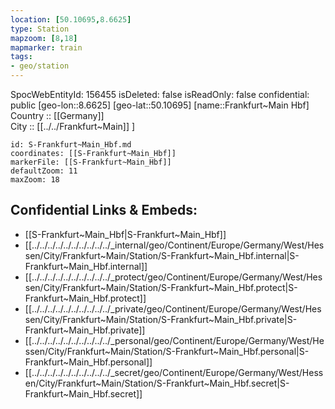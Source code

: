 ```yaml
---
location: [50.10695,8.6625] 
type: Station 
mapzoom: [8,18] 
mapmarker: train 
tags:
- geo/station
---
```

SpocWebEntityId: 156455
isDeleted: false
isReadOnly: false
confidential: public
[geo-lon::8.6625] 
[geo-lat::50.10695] 
[name::Frankfurt~Main Hbf] 
Country :: [[Germany]]  
City :: [[../../Frankfurt~Main]] ] 


```leaflet
id: S-Frankfurt~Main_Hbf.md
coordinates: [[S-Frankfurt~Main_Hbf]] 
markerFile: [[S-Frankfurt~Main_Hbf]] 
defaultZoom: 11 
maxZoom: 18
```


## Confidential Links & Embeds: 
- [[S-Frankfurt~Main_Hbf|S-Frankfurt~Main_Hbf]] 
- [[../../../../../../../../../../_internal/geo/Continent/Europe/Germany/West/Hessen/City/Frankfurt~Main/Station/S-Frankfurt~Main_Hbf.internal|S-Frankfurt~Main_Hbf.internal]] 
- [[../../../../../../../../../../_protect/geo/Continent/Europe/Germany/West/Hessen/City/Frankfurt~Main/Station/S-Frankfurt~Main_Hbf.protect|S-Frankfurt~Main_Hbf.protect]] 
- [[../../../../../../../../../../_private/geo/Continent/Europe/Germany/West/Hessen/City/Frankfurt~Main/Station/S-Frankfurt~Main_Hbf.private|S-Frankfurt~Main_Hbf.private]] 
- [[../../../../../../../../../../_personal/geo/Continent/Europe/Germany/West/Hessen/City/Frankfurt~Main/Station/S-Frankfurt~Main_Hbf.personal|S-Frankfurt~Main_Hbf.personal]] 
- [[../../../../../../../../../../_secret/geo/Continent/Europe/Germany/West/Hessen/City/Frankfurt~Main/Station/S-Frankfurt~Main_Hbf.secret|S-Frankfurt~Main_Hbf.secret]] 
